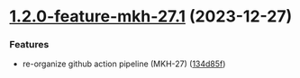 # [1.2.0-feature-mkh-27.1](https://github.com/dylannnn/ngx-multi-keywords-highlighter/compare/1.1.0...1.2.0-feature-mkh-27.1) (2023-12-27)


### Features

* re-organize github action pipeline (MKH-27) ([134d85f](https://github.com/dylannnn/ngx-multi-keywords-highlighter/commit/134d85f452f587e1e4bf47e0eb547a515d9e5662))
